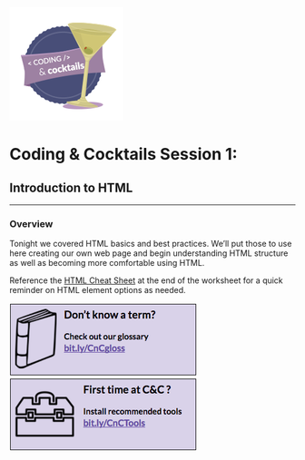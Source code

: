 ![](/logo.png)

# Coding & Cocktails Session 1:
## Introduction to HTML                                                                     
---                                                                                  

### Overview

Tonight we covered HTML basics and best practices. We’ll put those to use here creating our own web page and begin understanding HTML structure as well as becoming more comfortable using HTML.

Reference the [HTML Cheat Sheet](/html-cheat-sheet.md) at the end of the worksheet for a quick reminder on HTML element options as needed.

[![](/images/glossary.png)](http://bit.ly/CnCgloss) [![](/images/tools.png)](http://bit.ly/CnCTheTools)
 